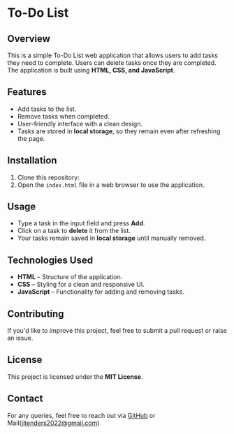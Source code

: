 # To-Do List

## Overview
This is a simple To-Do List web application that allows users to add tasks they need to complete. Users can delete tasks once they are completed. The application is built using **HTML, CSS, and JavaScript**.

## Features
- Add tasks to the list.
- Remove tasks when completed.
- User-friendly interface with a clean design.
- Tasks are stored in **local storage**, so they remain even after refreshing the page.

## Installation
1. Clone this repository:
2. Open the `index.html` file in a web browser to use the application.

## Usage
- Type a task in the input field and press **Add**.
- Click on a task to **delete** it from the list.
- Your tasks remain saved in **local storage** until manually removed.

## Technologies Used
- **HTML** – Structure of the application.
- **CSS** – Styling for a clean and responsive UI.
- **JavaScript** – Functionality for adding and removing tasks.

## Contributing
If you'd like to improve this project, feel free to submit a pull request or raise an issue.

## License
This project is licensed under the **MIT License**.

## Contact
For any queries, feel free to reach out via [GitHub](https://github.com/sharma-jitender) or Mail(jitenders2022@gmail.com)

